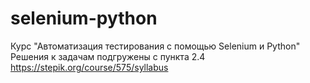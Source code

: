# selenium-python
Курс "Автоматизация тестирования с помощью Selenium и Python"
Решения к задачам подгружены с пункта 2.4
https://stepik.org/course/575/syllabus

